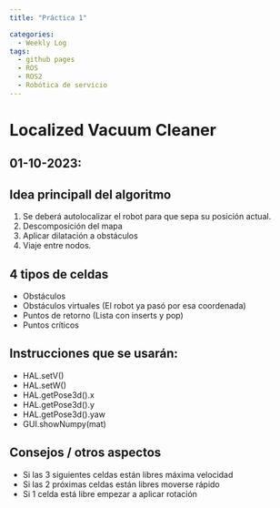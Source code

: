 ```yaml
---
title: "Práctica 1"

categories:
  - Weekly Log
tags:
  - github pages
  - ROS
  - ROS2
  - Robótica de servicio
---
```


# Localized Vacuum Cleaner

## 01-10-2023:

## Idea principall del algoritmo
1. Se deberá autolocalizar el robot para que sepa su posición actual.
2. Descomposición del mapa 
3. Aplicar dilatación a obstáculos
4. Viaje entre nodos.


## 4 tipos de celdas
* Obstáculos
* Obstáculos virtuales (El robot ya pasó por esa coordenada)
* Puntos de retorno (Lista con inserts y pop)
* Puntos críticos

## Instrucciones que se usarán:
* HAL.setV()
* HAL.setW()
* HAL.getPose3d().x 
* HAL.getPose3d().y
* HAL.getPose3d().yaw
* GUI.showNumpy(mat)

## Consejos / otros aspectos
- Si las 3 siguientes celdas están libres máxima velocidad
- Si las 2 próximas celdas están libres moverse rápido
- Si 1 celda está libre empezar a aplicar rotación
